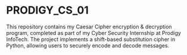 # PRODIGY_CS_01
This repository contains my Caesar Cipher encryption &amp; decryption program, completed as part of my Cyber Security Internship at Prodigy InfoTech. The project implements a shift-based substitution cipher in Python, allowing users to securely encode and decode messages.
